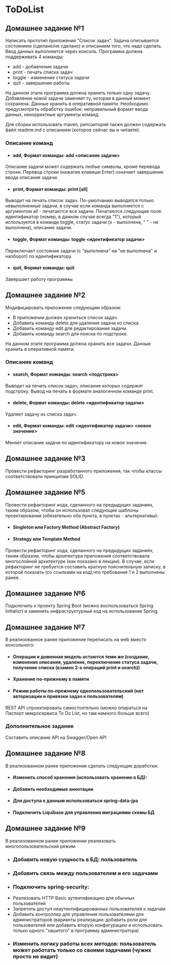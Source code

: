 # ToDoList

## Домашнее задание №1
Написать прототип приложения "Список задач". Задача описывается состоянием (сделано/не сделано) и описанием того, что надо сделать.
Ввод данных выполняется через консоль. Программа должна поддерживать 4 команды:
- add - добавление задачи
- print - печать списка задач
- toggle - изменение статуса задачи
- quit - завершение работы

На данном этапе программа должна хранить только одну задачу. Добавление новой задачи заменяет ту, которая в данный момент сохранена.
Данные хранить в оперативной памяти. Необходимо предусмотреть обработку ошибок: неправильный формат ввода данных, некорректные аргументы команд.

Для сборки использовать maven, репозиторий также должен содержать файл readme.md с описанием (которое сейчас вы и читаете).

### Описание команд

- #### add, Формат команды: add <описание задачи>

Описание задачи может содержать любые символы, кроме перевода строки.
Перевод строки (нажатие клавиши Enter) означает завершение ввода описания задачи.

- #### print, Формат команды: print [all]

Выводит на печать список задач.
По-умолчанию выводятся только невыполненные задачи, в случае если команда выполняется с аргументом all - печатаются все задачи.
Печатаются следующие поля: идентификатор (номер, в данном случае всегда "1"), который используется в команде toggle,
статус задачи (x - выполнена, " " - не выполнена), описание задачи.

- #### toggle, Формат команды: toggle <идентификатор задачи>

Переключает состояние задачи (с "выполнена" на "не выполнена" и наоборот) по идентификатору.

- #### quit, Формат команды: quit

Завершает работу программы

## Домашнее задание №2
Модифицировать приложение следующим образом:

- В приложении должен храниться список задач.
- Добавить команду delete для удаления задачи из списка.
- Добавить команду edit для редактирования задачи.
- Добавить команду search для поиска по подстроке.

На данном этапе программа должна хранить все задачи. Данные хранить в оперативной памяти.

### Описание команд

- #### search, Формат команды: search <подстрока>

Выводит на печать список задач, описание которых содержит подстроку.
Вывод на печать в формате аналогичном команде print.

- #### delete, Формат команды: delete <идентификатор задачи>

Удаляет задачу из списка задач.

- #### edit, Формат команды: edit <идентификатор задачи> <новое значение>

Меняет описание задачи по идентификатору на новое значение.

## Домашнее задание №3
Провести рефакторинг разработанного приложения, так чтобы классы соответствовали принципам SOLID.

## Домашнее задание №5
Провести рефакторинг кода, сделанного на предыдущих заданиях, таким образом, чтобы он использовал следующие шаблоны
проектирования (обязательно оба пункта, в пунктах - альтернативы):
- #### Singleton или Factory Method (Abstract Factory)
- #### Strategy или Template Method
Провести рефакторинг кода, сделанного на предыдущих заданиях, таким образом, чтобы архитектура приложения соответствовала многослойной архитектуре (как показано в лекции).
В случае, если рефакторинг не требуется составить краткую пояснительную записку, в которой показать (со ссылками на код),что требования 1 и 2 выполнены ранее.

## Домашнее задание №6
Подключить к проекту Spring Boot (можно воспользоваться Spring Initializr) и заменить инфраструктурный код на использование Spring.

## Домашнее задание №7
В реализованное ранее приложение переписать на web вместо консольного:
- #### Операции и доменная модель остаются теми же (создание, изменение описания, удаление, переключение статуса задачи, получение списка (взамен 2-х операций print и search))
- #### Хранение по-прежнему в памяти
- #### Режим работы по-прежнему однопользовательский (нет авторизации и привязки задач к пользователям)
REST API спроектировать самостоятельно (можно опираться на Паспорт микросервиса To Do List, но там намного больше всего)
### Дополнительное задание
Составить описание API на Swagger/Open API

## Домашнее задание №8
В реализованном ранее приложении сделать следующие доработки:
- #### Изменить способ хранения (использовать хранение в БД):
- #### Добавить необходимые аннотации
- #### Для доступа к данным использоваться spring-data-jpa
- #### Подключить Liquibase для управления миграциями схемы БД

## Домашнее задание №9
В реализованном ранее приложении реализовать многопользовательский режим:
- ### Добавить новую сущность в БД: пользователь
- ### Добавить связь между пользователем и его задачами
- ### Подключить spring-security: 
- Реализовать HTTP Basic аутентификацию для обычных пользователей
- Запретить доступ неаутентифицированных пользователей к задачам
- Добавить контроллер для управления пользователями для администраторов (варианты реализации: добавить роли для пользователей или добавить вторую конфигурацию и использовать только одного "зашитого" в программу администратора)
- ### Изменить логику работы всех методов: пользователь может работать только со своими задачами (чужих просто не видит)